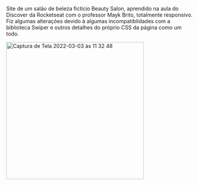 Site de um salão de beleza fictício Beauty Salon, aprendido na aula do Discover da Rocketseat com o professor Mayk Brito, totalmente responsivo. 
Fiz algumas alterações devido à algumas incompatiblidades com a biblioteca Swiper e outros detalhes do próprio CSS da página como um todo.

<img width="370" alt="Captura de Tela 2022-03-03 às 11 32 48" src="https://user-images.githubusercontent.com/61237811/156586454-be4f5f92-91b8-4373-9180-9607f17bb444.png">

